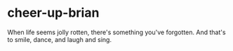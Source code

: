 # cheer-up-brian
When life seems jolly rotten, there's something you've forgotten. 
And that's to smile, dance, and laugh and sing. 
